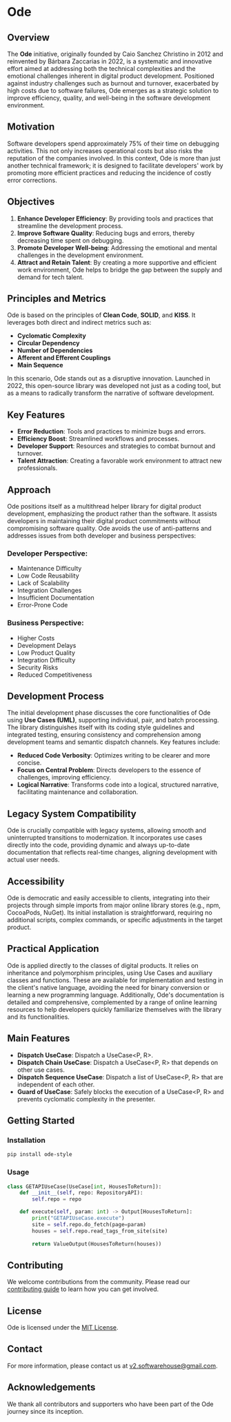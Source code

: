 # Ode

## Overview

The **Ode** initiative, originally founded by Caio Sanchez Christino in 2012 and reinvented by Bárbara Zaccarias in 2022, is a systematic and innovative effort aimed at addressing both the technical complexities and the emotional challenges inherent in digital product development. Positioned against industry challenges such as burnout and turnover, exacerbated by high costs due to software failures, Ode emerges as a strategic solution to improve efficiency, quality, and well-being in the software development environment.

## Motivation

Software developers spend approximately 75% of their time on debugging activities. This not only increases operational costs but also risks the reputation of the companies involved. In this context, Ode is more than just another technical framework; it is designed to facilitate developers' work by promoting more efficient practices and reducing the incidence of costly error corrections.

## Objectives

1. **Enhance Developer Efficiency**: By providing tools and practices that streamline the development process.
2. **Improve Software Quality**: Reducing bugs and errors, thereby decreasing time spent on debugging.
3. **Promote Developer Well-being**: Addressing the emotional and mental challenges in the development environment.
4. **Attract and Retain Talent**: By creating a more supportive and efficient work environment, Ode helps to bridge the gap between the supply and demand for tech talent.

## Principles and Metrics

Ode is based on the principles of **Clean Code**, **SOLID**, and **KISS**. It leverages both direct and indirect metrics such as:

- **Cyclomatic Complexity**
- **Circular Dependency**
- **Number of Dependencies**
- **Afferent and Efferent Couplings**
- **Main Sequence**

In this scenario, Ode stands out as a disruptive innovation. Launched in 2022, this open-source library was developed not just as a coding tool, but as a means to radically transform the narrative of software development.

## Key Features

- **Error Reduction**: Tools and practices to minimize bugs and errors.
- **Efficiency Boost**: Streamlined workflows and processes.
- **Developer Support**: Resources and strategies to combat burnout and turnover.
- **Talent Attraction**: Creating a favorable work environment to attract new professionals.

## Approach

Ode positions itself as a multithread helper library for digital product development, emphasizing the product rather than the software. It assists developers in maintaining their digital product commitments without compromising software quality. Ode avoids the use of anti-patterns and addresses issues from both developer and business perspectives:

### Developer Perspective:
- Maintenance Difficulty
- Low Code Reusability
- Lack of Scalability
- Integration Challenges
- Insufficient Documentation
- Error-Prone Code

### Business Perspective:
- Higher Costs
- Development Delays
- Low Product Quality
- Integration Difficulty
- Security Risks
- Reduced Competitiveness

## Development Process

The initial development phase discusses the core functionalities of Ode using **Use Cases (UML)**, supporting individual, pair, and batch processing. The library distinguishes itself with its coding style guidelines and integrated testing, ensuring consistency and comprehension among development teams and semantic dispatch channels. Key features include:

- **Reduced Code Verbosity**: Optimizes writing to be clearer and more concise.
- **Focus on Central Problem**: Directs developers to the essence of challenges, improving efficiency.
- **Logical Narrative**: Transforms code into a logical, structured narrative, facilitating maintenance and collaboration.

## Legacy System Compatibility

Ode is crucially compatible with legacy systems, allowing smooth and uninterrupted transitions to modernization. It incorporates use cases directly into the code, providing dynamic and always up-to-date documentation that reflects real-time changes, aligning development with actual user needs.

## Accessibility

Ode is democratic and easily accessible to clients, integrating into their projects through simple imports from major online library stores (e.g., npm, CocoaPods, NuGet). Its initial installation is straightforward, requiring no additional scripts, complex commands, or specific adjustments in the target product.

## Practical Application

Ode is applied directly to the classes of digital products. It relies on inheritance and polymorphism principles, using Use Cases and auxiliary classes and functions. These are available for implementation and testing in the client's native language, avoiding the need for binary conversion or learning a new programming language. Additionally, Ode's documentation is detailed and comprehensive, complemented by a range of online learning resources to help developers quickly familiarize themselves with the library and its functionalities.

## Main Features

- **Dispatch UseCase**: Dispatch a UseCase<P, R>.
- **Dispatch Chain UseCase**: Dispatch a UseCase<P, R> that depends on other use cases.
- **Dispatch Sequence UseCase**: Dispatch a list of UseCase<P, R> that are independent of each other.
- **Guard of UseCase**: Safely blocks the execution of a UseCase<P, R> and prevents cyclomatic complexity in the presenter.

## Getting Started

### Installation

```bash
pip install ode-style

```

### Usage

```python
class GETAPIUseCase(UseCase[int, HousesToReturn]):
    def __init__(self, repo: RepositoryAPI):
        self.repo = repo

    def execute(self, param: int) -> Output[HousesToReturn]:
        print("GETAPIUseCase.execute")
        site = self.repo.do_fetch(page=param)
        houses = self.repo.read_tags_from_site(site)
        
        return ValueOutput(HousesToReturn(houses))

```

## Contributing

We welcome contributions from the community. Please read our [contributing guide](CONTRIBUTING.md) to learn how you can get involved.

## License

Ode is licensed under the [MIT License](LICENSE).

## Contact

For more information, please contact us at v2.softwarehouse@gmail.com.

## Acknowledgements

We thank all contributors and supporters who have been part of the Ode journey since its inception.
